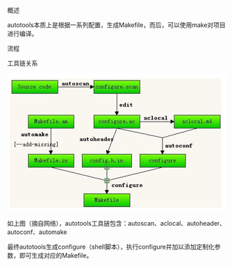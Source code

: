 概述

autotools本质上是根据一系列配置，生成Makefile，而后，可以使用make对项目进行编译。

流程

工具链关系

![](/assets/autotools-work-stream.png)

如上图（摘自网络），autotools工具链包含：autoscan、aclocal、autoheader、autoconf、automake

最终autotools生成configure（shell脚本），执行configure并加以添加定制化参数，即可生成对应的Makefile。







